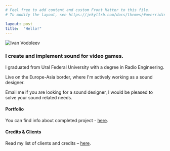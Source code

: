 ```yaml
---
# Feel free to add content and custom Front Matter to this file.
# To modify the layout, see https://jekyllrb.com/docs/themes/#overriding-theme-defaults

layout: post
title:  "Hello!"
---
```


![Ivan Vodoleev](/assets/images/about.png) 

### I create and implement sound for video games. 

I graduated from Ural Federal University with a degree in Radio Engineering. 

Live on the Europe-Asia border, where I'm actively working as a sound designer. 

Email me if you are looking for a sound designer, I would be pleased to solve your sound related needs.

#### Portfolio

You can find info about completed project - [here](https://ivanvodoleev.github.io/portfolio/).

#### Credits & Clients

Read my list of clients and credits – [here](https://ivanvodoleev.github.io/credits/). 